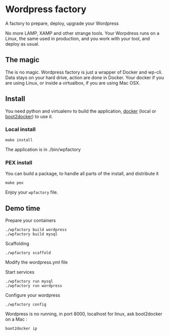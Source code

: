 Wordpress factory
=================

A factory to prepare, deploy, upgrade your Wordpress

No more LAMP, XAMP and other strange tools.
Your Worpdress runs on a Linux, the same used in production, and you work with your tool, and deploy as usual.

The magic
---------

The is no magic. Wordpress factory is just a wrapper of Docker and wp-cli.
Data stays on your hard drive, action are done in Docker.
Your docker if you are using Linux, or inside a virtualbox, if you are using Mac OSX.

Install
-------

You need python and virtualenv to build the application,
[docker](https://www.docker.com/) (local or [boot2docker](http://boot2docker.io/)) to use it.

### Local install

    make install

The application is in ./bin/wpfactory

### PEX install

You can build a package, to handle all parts of the install, and distribute it

    make pex

Enjoy your `wpfactory` file.

Demo time
---------

Prepare your containers

    ./wpfactory build wordpress
    ./wpfactory build mysql

Scaffolding

    ./wpfactory scaffold

Modify the wordpress.yml file

Start services

    ./wpfactory run mysql
    ./wpfactory run wordpress

Configure your wordpress

    ./wpfactory config

Wordpress is no running, in port 8000, localhost for linux, ask boot2docker on a Mac :

    boot2docker ip

